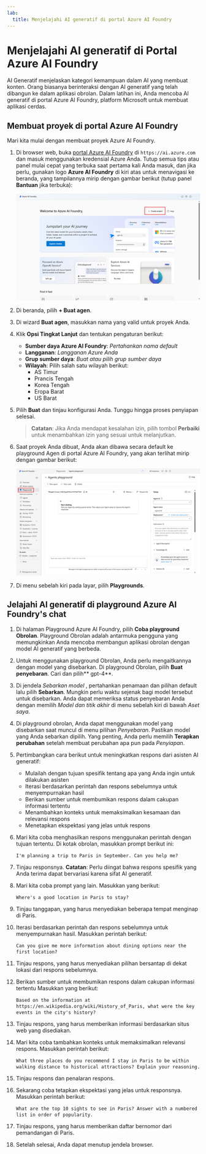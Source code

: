 ```yaml
---
lab:
  title: Menjelajahi AI generatif di portal Azure AI Foundry
---
```


# Menjelajahi AI generatif di Portal Azure AI Foundry

AI Generatif menjelaskan kategori kemampuan dalam AI yang membuat konten. Orang biasanya berinteraksi dengan AI generatif yang telah dibangun ke dalam aplikasi obrolan. Dalam latihan ini, Anda mencoba AI generatif di portal Azure AI Foundry, platform Microsoft untuk membuat aplikasi cerdas. 

## Membuat proyek di portal Azure AI Foundry

Mari kita mulai dengan membuat proyek Azure AI Foundry.

1. Di browser web, buka [portal Azure AI Foundry](https://ai.azure.com) di `https://ai.azure.com` dan masuk menggunakan kredensial Azure Anda. Tutup semua tips atau panel mulai cepat yang terbuka saat pertama kali Anda masuk, dan jika perlu, gunakan logo **Azure AI Foundry** di kiri atas untuk menavigasi ke beranda, yang tampilannya mirip dengan gambar berikut (tutup panel **Bantuan** jika terbuka):

    ![Tnagkapan layar beranda Azure AI Foundry dengan agen terpilih.](./media/azure-ai-foundry-home-page.png)

1. Di beranda, pilih **+ Buat agen**.

1. Di wizard **Buat agen**, masukkan nama yang valid untuk proyek Anda. 

1. Klik **Opsi Tingkat Lanjut** dan tentukan pengaturan berikut:
    - **Sumber daya Azure AI Foundry**: *Pertahankan nama default*
    - **Langganan**: *Langganan Azure Anda*
    - **Grup sumber daya**: *Buat atau pilih grup sumber daya*
    - **Wilayah**: Pilih salah satu wilayah berikut:
        * AS Timur
        * Prancis Tengah
        * Korea Tengah
        * Eropa Barat
        * US Barat

1. Pilih **Buat** dan tinjau konfigurasi Anda. Tunggu hingga proses penyiapan selesai.

    >**Catatan**: Jika Anda mendapat kesalahan izin, pilih tombol **Perbaiki** untuk menambahkan izin yang sesuai untuk melanjutkan.

1. Saat proyek Anda dibuat, Anda akan dibawa secara default ke playground Agen di portal Azure AI Foundry, yang akan terlihat mirip dengan gambar berikut:

    ![Tangkapan layar detail proyek Azure AI di portal Azure AI Foundry.](./media/ai-foundry-project-2.png)

1. Di menu sebelah kiri pada layar, pilih **Playgrounds**.

## Jelajahi AI generatif di playground Azure AI Foundry's chat

1. Di halaman Playground Azure AI Foundry, pilih **Coba playground Obrolan**. Playground Obrolan adalah antarmuka pengguna yang memungkinkan Anda mencoba membangun aplikasi obrolan dengan model AI generatif yang berbeda.  

1. Untuk menggunakan playground Obrolan, Anda perlu mengaitkannya dengan model yang disebarkan. Di playground Obrolan, pilih **Buat penyebaran**. Cari dan pilih** gpt-4**. 

1. Di jendela *Sebarkan model* , pertahankan penamaan dan pilihan default lalu pilih **Sebarkan**. Mungkin perlu waktu sejenak bagi model tersebut untuk disebarkan. Anda dapat memeriksa status penyebaran Anda dengan memilih *Model dan titik akhir* di menu sebelah kiri di bawah *Aset saya*.
1. Di playground obrolan, Anda dapat menggunakan model yang disebarkan saat muncul di menu pilihan *Penyebaran*. Pastikan model yang Anda sebarkan dipilih. Yang penting, Anda perlu memilih **Terapkan perubahan** setelah membuat perubahan apa pun pada *Penyiapan*. 

1. Pertimbangkan cara berikut untuk meningkatkan respons dari asisten AI generatif:
    - Mulailah dengan tujuan spesifik tentang apa yang Anda ingin untuk dilakukan asisten
    - Iterasi berdasarkan perintah dan respons sebelumnya untuk menyempurnakan hasil
    - Berikan sumber untuk  membumikan respons dalam cakupan informasi tertentu
    - Menambahkan konteks untuk memaksimalkan kesamaan dan relevansi respons
    - Menetapkan ekspektasi yang jelas untuk respons

1. Mari kita coba menghasilkan respons menggunakan perintah dengan tujuan tertentu. Di kotak obrolan, masukkan prompt berikut ini:

    ```prompt
    I'm planning a trip to Paris in September. Can you help me?
    ```

1. Tinjau responsnya. **Catatan**: Perlu diingat bahwa respons spesifik yang Anda terima dapat bervariasi karena sifat AI generatif.
 
1. Mari kita coba prompt yang lain. Masukkan yang berikut:

    ```prompt
    Where's a good location in Paris to stay? 
    ```

1. Tinjau tanggapan, yang harus menyediakan beberapa tempat menginap di Paris.

1. Iterasi berdasarkan perintah dan respons sebelumnya untuk menyempurnakan hasil. Masukkan perintah berikut:
    
    ```prompt
    Can you give me more information about dining options near the first location?
    ``` 

1. Tinjau respons, yang harus menyediakan pilihan bersantap di dekat lokasi dari respons sebelumnya. 

1. Berikan sumber untuk membumikan respons dalam cakupan informasi tertentu Masukkan yang berikut: 
    
    ```prompt
    Based on the information at https://en.wikipedia.org/wiki/History_of_Paris, what were the key events in the city's history?
    ```

1. Tinjau respons, yang harus memberikan informasi berdasarkan situs web yang disediakan. 

1. Mari kita coba tambahkan konteks untuk memaksimalkan relevansi respons. Masukkan perintah berikut: 

    ```prompt
    What three places do you recommend I stay in Paris to be within walking distance to historical attractions? Explain your reasoning.
    ```

1. Tinjau respons dan penalaran respons.  

1. Sekarang coba tetapkan ekspektasi yang jelas untuk responsnya. Masukkan perintah berikut:
    
    ```prompt
    What are the top 10 sights to see in Paris? Answer with a numbered list in order of popularity.
    ```

1. Tinjau respons, yang harus memberikan daftar bernomor dari pemandangan di Paris.

1. Setelah selesai, Anda dapat menutup jendela browser.
